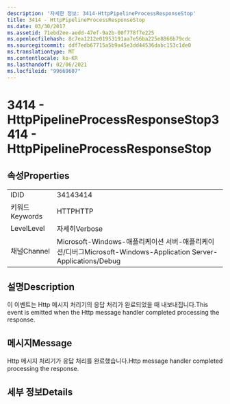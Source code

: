 ```yaml
---
description: '자세한 정보: 3414-HttpPipelineProcessResponseStop'
title: 3414 - HttpPipelineProcessResponseStop
ms.date: 03/30/2017
ms.assetid: 71ebd2ee-aedd-47ef-9a2b-00f778f7e225
ms.openlocfilehash: 8c7ea1212e01953191aa7e56ba225e8866b79cdc
ms.sourcegitcommit: ddf7edb67715a5b9a45e3dd44536dabc153c1de0
ms.translationtype: MT
ms.contentlocale: ko-KR
ms.lasthandoff: 02/06/2021
ms.locfileid: "99669607"
---
```

# <a name="3414---httppipelineprocessresponsestop"></a><span data-ttu-id="d0d25-103">3414 - HttpPipelineProcessResponseStop</span><span class="sxs-lookup"><span data-stu-id="d0d25-103">3414 - HttpPipelineProcessResponseStop</span></span>

## <a name="properties"></a><span data-ttu-id="d0d25-104">속성</span><span class="sxs-lookup"><span data-stu-id="d0d25-104">Properties</span></span>  
  
|||  
|-|-|  
|<span data-ttu-id="d0d25-105">ID</span><span class="sxs-lookup"><span data-stu-id="d0d25-105">ID</span></span>|<span data-ttu-id="d0d25-106">3414</span><span class="sxs-lookup"><span data-stu-id="d0d25-106">3414</span></span>|  
|<span data-ttu-id="d0d25-107">키워드</span><span class="sxs-lookup"><span data-stu-id="d0d25-107">Keywords</span></span>|<span data-ttu-id="d0d25-108">HTTP</span><span class="sxs-lookup"><span data-stu-id="d0d25-108">HTTP</span></span>|  
|<span data-ttu-id="d0d25-109">Level</span><span class="sxs-lookup"><span data-stu-id="d0d25-109">Level</span></span>|<span data-ttu-id="d0d25-110">자세히</span><span class="sxs-lookup"><span data-stu-id="d0d25-110">Verbose</span></span>|  
|<span data-ttu-id="d0d25-111">채널</span><span class="sxs-lookup"><span data-stu-id="d0d25-111">Channel</span></span>|<span data-ttu-id="d0d25-112">Microsoft-Windows-애플리케이션 서버-애플리케이션/디버그</span><span class="sxs-lookup"><span data-stu-id="d0d25-112">Microsoft-Windows-Application Server-Applications/Debug</span></span>|  
  
## <a name="description"></a><span data-ttu-id="d0d25-113">설명</span><span class="sxs-lookup"><span data-stu-id="d0d25-113">Description</span></span>  

 <span data-ttu-id="d0d25-114">이 이벤트는 Http 메시지 처리기의 응답 처리가 완료되었을 때 내보내집니다.</span><span class="sxs-lookup"><span data-stu-id="d0d25-114">This event is emitted when the Http message handler completed processing the response.</span></span>  
  
## <a name="message"></a><span data-ttu-id="d0d25-115">메시지</span><span class="sxs-lookup"><span data-stu-id="d0d25-115">Message</span></span>  

 <span data-ttu-id="d0d25-116">Http 메시지 처리기가 응답 처리를 완료했습니다.</span><span class="sxs-lookup"><span data-stu-id="d0d25-116">Http message handler completed processing the response.</span></span>  
  
## <a name="details"></a><span data-ttu-id="d0d25-117">세부 정보</span><span class="sxs-lookup"><span data-stu-id="d0d25-117">Details</span></span>
